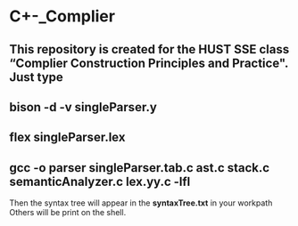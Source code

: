 # C+-_Complier
This repository is created for the HUST SSE class “Complier Construction Principles and  Practice".
Just type
---
bison -d -v singleParser.y
---
flex singleParser.lex
---
gcc -o parser singleParser.tab.c ast.c stack.c semanticAnalyzer.c lex.yy.c -lfl
---
Then the syntax tree will appear in the **syntaxTree.txt** in your workpath
Others will be print on the shell.
